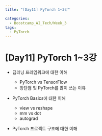```yaml
---
title: "[Day11] PyTorch 1~3강"

categories:
  - Boostcamp_AI_Tech/Week_3
tags:
  - PyTorch
---
```


# [Day11] PyTorch 1~3강

* 딥레닝 프레임워크에 대한 이해
  * PyTorch vs TensorFlow
  * 장단점 및 PyTorch를 많이 쓰는 이유

* PyTorch Basics에 대한 이해
  * view vs reshape
  * mm vs dot
  * autograd

* PyTorch 프로젝트 구조에 대한 이해



  




